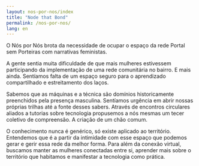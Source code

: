 ```yaml
---
layout: nos-por-nos/index
title: "Node that Bond"
permalink: /nos-por-nos/
lang: en
---
```

  O Nós por Nós brota da necessidade de ocupar o espaço da rede Portal sem Porteiras com narrativas feministas.

  A gente sentia muita dificuldade de que mais mulheres estivessem participando da implementação de uma rede comunitária no bairro. E mais ainda. Sentíamos falta de um espaço seguro para o aprendizado compartilhado e estreitamento dos laços.

  Sabemos que as máquinas e a técnica são domínios historicamente preenchidos pela presença masculina. Sentíamos urgência em abrir nossas próprias trilhas até a fonte desses sabers. Através de encontros circulares aliados a tutorias sobre tecnologia propusemos a nós mesmas um tecer coletivo de compreensão. A criação de um chão comum.

  O conhecimento nunca é genérico, só existe aplicado ao território. Entendemos que é a partir da intimidade com esse espaço que podemos gerar e gerir essa rede da melhor forma. Para além da conexão virtual, buscamos manter as mulheres conectadas entre si, aprender mais sobre o território que habitamos e manifestar a tecnologia como prática.
